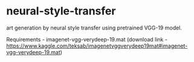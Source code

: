 # neural-style-transfer
art generation by neural style transfer using pretrained VGG-19 model.

Requirements - imagenet-vgg-verydeep-19.mat (download link - https://www.kaggle.com/teksab/imagenetvggverydeep19mat#imagenet-vgg-verydeep-19.mat)
